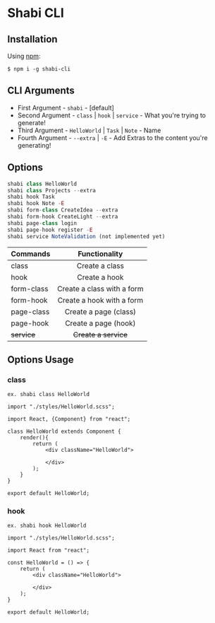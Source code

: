 # Shabi CLI

## Installation

Using [npm](https://www.npmjs.com/):

    $ npm i -g shabi-cli

## CLI Arguments

-   First Argument - `shabi` - [default]
-   Second Argument - `class` | `hook` | `service` - What you're trying to generate!
-   Third Argument - `HelloWorld` | `Task` | `Note` - Name
-   Fourth Argument - `--extra` | `-E` - Add Extras to the content you're generating!

## Options

```javascript
shabi class HelloWorld
shabi class Projects --extra
shabi hook Task
shabi hook Note -E
shabi form-class CreateIdea --extra
shabi form-hook CreateLight --extra
shabi page-class login
shabi page-hook register -E
shabi service NoteValidation (not implemented yet)
```

| Commands    |       Functionality        |
| ----------- | :------------------------: |
| class       |       Create a class       |
| hook        |       Create a hook        |
| form-class  | Create a class with a form |
| form-hook   | Create a hook with a form  |
| page-class  |   Create a page (class)    |
| page-hook   |    Create a page (hook)    |
| ~~service~~ |    ~~Create a service~~    |

## Options Usage

### class

`ex. shabi class HelloWorld`

```react
import "./styles/HelloWorld.scss";

import React, {Component} from "react";

class HelloWorld extends Component {
    render(){
        return (
            <div className="HelloWorld">

            </div>
        );
    }
}

export default HelloWorld;
```

### hook

`ex. shabi hook HelloWorld`

```react
import "./styles/HelloWorld.scss";

import React from "react";

const HelloWorld = () => {
    return (
        <div className="HelloWorld">

        </div>
    );
}

export default HelloWorld;
```

